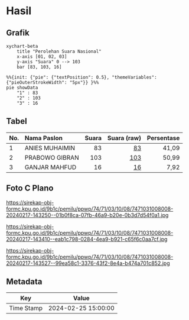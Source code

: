 # Hasil

## Grafik

```mermaid
xychart-beta
    title "Perolehan Suara Nasional"
    x-axis [01, 02, 03]
    y-axis "Suara" 0 --> 103
    bar [83, 103, 16]
```

```mermaid
%%{init: {"pie": {"textPosition": 0.5}, "themeVariables": {"pieOuterStrokeWidth": "5px"}} }%%
pie showData
    "1" : 83
    "2" : 103
    "3" : 16
```

## Tabel

| No. | Nama Paslon    | Suara | Suara (raw) | Persentase |
|:--- |:-------------- | -----:| -----------:| ----------:|
| 1   | ANIES MUHAIMIN | 83    | [83][p-1]   | 41,09      |
| 2   | PRABOWO GIBRAN | 103   | [103][p-2]  | 50,99      |
| 3   | GANJAR MAHFUD  | 16    | [16][p-3]   | 7,92       |


[p-1]: https://github.com/gigit-pemilu/pemilu-2024/blob/main/pilpres/hitung-suara/sub/74-sulawesi-tenggara/sub/71-kota-kendari/sub/03-baruga/sub/1008-wundudopi/sub/008-tps/sub/paslon-1.txt
[p-2]: https://github.com/gigit-pemilu/pemilu-2024/blob/main/pilpres/hitung-suara/sub/74-sulawesi-tenggara/sub/71-kota-kendari/sub/03-baruga/sub/1008-wundudopi/sub/008-tps/sub/paslon-2.txt
[p-3]: https://github.com/gigit-pemilu/pemilu-2024/blob/main/pilpres/hitung-suara/sub/74-sulawesi-tenggara/sub/71-kota-kendari/sub/03-baruga/sub/1008-wundudopi/sub/008-tps/sub/paslon-3.txt

## Foto C Plano

https://sirekap-obj-formc.kpu.go.id/9b1c/pemilu/ppwp/74/71/03/10/08/7471031008008-20240217-143250--01b0f8ca-07fb-46a9-b20e-0b3d7d54f0a1.jpg

https://sirekap-obj-formc.kpu.go.id/9b1c/pemilu/ppwp/74/71/03/10/08/7471031008008-20240217-143410--eab1c798-0284-4ea9-b921-c65f6c0aa7cf.jpg

https://sirekap-obj-formc.kpu.go.id/9b1c/pemilu/ppwp/74/71/03/10/08/7471031008008-20240217-143527--99ea58c1-3376-43f2-8e4a-b474a701c852.jpg


## Metadata

| Key        | Value               |
| ---------- | ------------------- |
| Time Stamp | 2024-02-25 15:00:00 |




